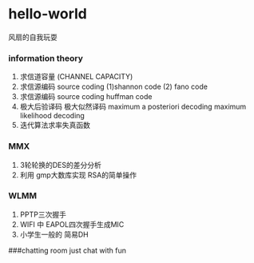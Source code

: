 # hello-world
风扇的自我玩耍



### information theory

1. 求信道容量 (CHANNEL CAPACITY)
2. 求信源编码	source coding (1)shannon code (2) fano code
3. 求信源编码	source coding  huffman code
4. 极大后验译码 极大似然译码 maximum a posteriori decoding maximum likelihood decoding 
5. 迭代算法求率失真函数 

### MMX

1. 3轮轮换的DES的差分分析 
2. 利用 gmp大数库实现 RSA的简单操作

### WLMM

1. PPTP三次握手
2. WIFI 中 EAPOL四次握手生成MIC
3. 小学生一般的 简易DH

###chatting room
just chat with fun
